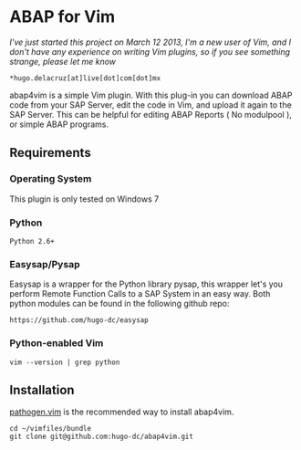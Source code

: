 
ABAP for Vim
============

*I've just started this project on March 12 2013, I'm a new user of Vim, and
I don't have any experience on writing Vim plugins, so if you see something
strange, please let me know*

    *hugo.delacruz[at]live[dot]com[dot]mx

abap4vim is a simple Vim plugin. With this plug-in you can download ABAP code
from your SAP Server, edit the code in Vim, and upload it again to the SAP
Server. This can be helpful for editing ABAP Reports ( No modulpool ), or
simple ABAP programs.

Requirements
------------

### Operating System

This plugin is only tested on Windows 7

### Python

    Python 2.6+

### Easysap/Pysap

Easysap is a wrapper for the Python library pysap, this wrapper let's you
perform Remote Function Calls to a SAP System in an easy way. Both python
modules can be found in the following github repo:

    https://github.com/hugo-dc/easysap

### Python-enabled Vim

    vim --version | grep python

Installation
------------

[pathogen.vim](https://github.com/tpope/vim-pathogen) is the recommended way to
install abap4vim.

    cd ~/vimfiles/bundle
    git clone git@github.com:hugo-dc/abap4vim.git



